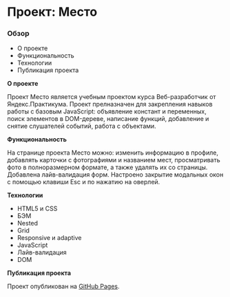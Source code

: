 # Проект: Место

### Обзор

* О проекте
* Функциональность
* Технологии
* Публикация проекта


**О проекте**

Проект Место является учебным проектом курса Веб-разработчик от Яндекс.Практикума. Проект прелназначен для закрепления навыков работы с базовым JavaScript: объявление констант и переменных, поиск элементов в DOM-дереве, написание функций, добавление и снятие слушателей событий, работа с объектами.

**Функциональность**

На странице проекта Место можно: изменить информацию в профиле, добавлять карточки с фотографиями и названием мест, просматривать фото в полноразмерном формате, а также удалять их со страницы. Добавлена лайв-валидация форм. Настроено закрытие модальных окон с помощью клавиши Esc и по нажатию на оверлей.

**Технологии**

* HTML5 и CSS
* БЭМ
* Nested
* Grid
* Responsive и adaptive
* JavaScript
* Лайв-валидация
* DOM

**Публикация проекта**

Проект опубликован на [GitHub Pages](https://mmsnegova.github.io/mesto/).
